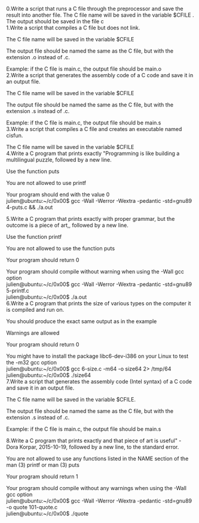 0.Write a script that runs a C file through the preprocessor and save the result into another file.
The C file name will be saved in the variable $CFILE .
The output should be saved in the file c<br/>
1.Write a script that compiles a C file but does not link.



The C file name will be saved in the variable $CFILE

The output file should be named the same as the C file, but with the extension .o instead of .c.

Example: if the C file is main.c, the output file should be main.o<br/>
2.Write a script that generates the assembly code of a C code and save it in an output file.



The C file name will be saved in the variable $CFILE

The output file should be named the same as the C file, but with the extension .s instead of .c.

Example: if the C file is main.c, the output file should be main.s<br/>
3.Write a script that compiles a C file and creates an executable named cisfun.



The C file name will be saved in the variable $CFILE<br/>
4.Write a C program that prints exactly "Programming is like building a multilingual puzzle, followed by a new line.



Use the function puts

You are not allowed to use printf

Your program should end with the value 0<br/>
julien@ubuntu:~/c/0x00$ gcc -Wall -Werror -Wextra -pedantic -std=gnu89 4-puts.c && ./a.out<br/>

5.Write a C program that prints exactly with proper grammar, but the outcome is a piece of art,, followed by a new line.



Use the function printf

You are not allowed to use the function puts

Your program should return 0

Your program should compile without warning when using the -Wall gcc option<br/>
julien@ubuntu:~/c/0x00$ gcc -Wall -Werror -Wextra -pedantic -std=gnu89 5-printf.c
<br/>
julien@ubuntu:~/c/0x00$ ./a.out <br/>
6.Write a C program that prints the size of various types on the computer it is compiled and run on.



You should produce the exact same output as in the example

Warnings are allowed

Your program should return 0


You might have to install the package libc6-dev-i386 on your Linux to test the -m32 gcc option<br/>
julien@ubuntu:~/c/0x00$ gcc 6-size.c -m64 -o size64 2> /tmp/64<br/>
julien@ubuntu:~/c/0x00$ ./size64<br/>
7.Write a script that generates the assembly code (Intel syntax) of a C code and save it in an output file.



The C file name will be saved in the variable $CFILE.

The output file should be named the same as the C file, but with the extension .s instead of .c.

Example: if the C file is main.c, the output file should be main.s<br/>


8.Write a C program that prints exactly and that piece of art is useful" - Dora Korpar, 2015-10-19, followed by a new line, to the standard error.



You are not allowed to use any functions listed in the NAME section of the man (3) printf or man (3) puts

Your program should return 1

Your program should compile without any warnings when using the -Wall gcc option<br />
julien@ubuntu:~/c/0x00$ gcc -Wall -Werror -Wextra -pedantic -std=gnu89 -o quote 101-quote.c
<br/>
julien@ubuntu:~/c/0x00$ ./quote
